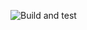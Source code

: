 ![Build and test](https://github.com/mirrorganger/euterpe-rs/actions/workflows/ci.yml/badge.svg?event=push)
